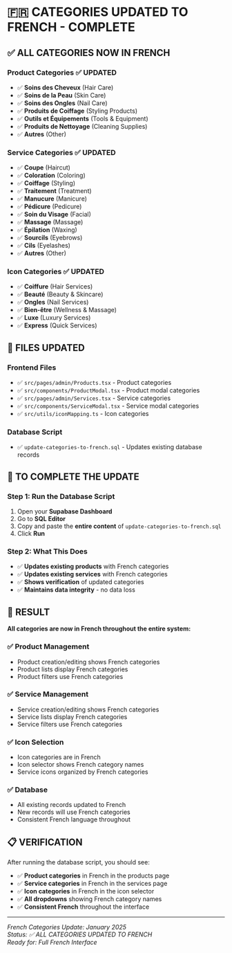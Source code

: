 # 🇫🇷 **CATEGORIES UPDATED TO FRENCH - COMPLETE**

## ✅ **ALL CATEGORIES NOW IN FRENCH**

### **Product Categories** ✅ **UPDATED**
- ✅ **Soins des Cheveux** (Hair Care)
- ✅ **Soins de la Peau** (Skin Care)  
- ✅ **Soins des Ongles** (Nail Care)
- ✅ **Produits de Coiffage** (Styling Products)
- ✅ **Outils et Équipements** (Tools & Equipment)
- ✅ **Produits de Nettoyage** (Cleaning Supplies)
- ✅ **Autres** (Other)

### **Service Categories** ✅ **UPDATED**
- ✅ **Coupe** (Haircut)
- ✅ **Coloration** (Coloring)
- ✅ **Coiffage** (Styling)
- ✅ **Traitement** (Treatment)
- ✅ **Manucure** (Manicure)
- ✅ **Pédicure** (Pedicure)
- ✅ **Soin du Visage** (Facial)
- ✅ **Massage** (Massage)
- ✅ **Épilation** (Waxing)
- ✅ **Sourcils** (Eyebrows)
- ✅ **Cils** (Eyelashes)
- ✅ **Autres** (Other)

### **Icon Categories** ✅ **UPDATED**
- ✅ **Coiffure** (Hair Services)
- ✅ **Beauté** (Beauty & Skincare)
- ✅ **Ongles** (Nail Services)
- ✅ **Bien-être** (Wellness & Massage)
- ✅ **Luxe** (Luxury Services)
- ✅ **Express** (Quick Services)

## 🔧 **FILES UPDATED**

### **Frontend Files**
- ✅ `src/pages/admin/Products.tsx` - Product categories
- ✅ `src/components/ProductModal.tsx` - Product modal categories
- ✅ `src/pages/admin/Services.tsx` - Service categories
- ✅ `src/components/ServiceModal.tsx` - Service modal categories
- ✅ `src/utils/iconMapping.ts` - Icon categories

### **Database Script**
- ✅ `update-categories-to-french.sql` - Updates existing database records

## 🚀 **TO COMPLETE THE UPDATE**

### **Step 1: Run the Database Script**
1. Open your **Supabase Dashboard**
2. Go to **SQL Editor**
3. Copy and paste the **entire content** of `update-categories-to-french.sql`
4. Click **Run**

### **Step 2: What This Does**
- ✅ **Updates existing products** with French categories
- ✅ **Updates existing services** with French categories
- ✅ **Shows verification** of updated categories
- ✅ **Maintains data integrity** - no data loss

## 🎯 **RESULT**

**All categories are now in French throughout the entire system:**

### **✅ Product Management**
- Product creation/editing shows French categories
- Product lists display French categories
- Product filters use French categories

### **✅ Service Management**
- Service creation/editing shows French categories
- Service lists display French categories
- Service filters use French categories

### **✅ Icon Selection**
- Icon categories are in French
- Icon selector shows French category names
- Service icons organized by French categories

### **✅ Database**
- All existing records updated to French
- New records will use French categories
- Consistent French language throughout

## 📋 **VERIFICATION**

After running the database script, you should see:
- ✅ **Product categories** in French in the products page
- ✅ **Service categories** in French in the services page
- ✅ **Icon categories** in French in the icon selector
- ✅ **All dropdowns** showing French category names
- ✅ **Consistent French** throughout the interface

---

*French Categories Update: January 2025*  
*Status: ✅ ALL CATEGORIES UPDATED TO FRENCH*  
*Ready for: Full French Interface*
